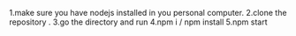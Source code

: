 1.make sure you have nodejs installed in you personal computer.
2.clone the repository .
3.go the directory and run
4.npm i / npm install
5.npm start
